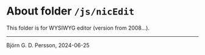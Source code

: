 # About folder `/js/nicEdit`

This folder is for WYSIWYG editor (version from 2008...).

---

Björn G. D. Persson, 2024-06-25